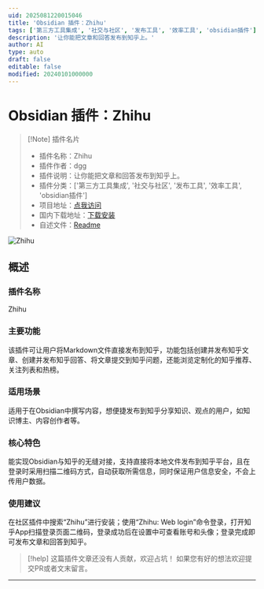 ```yaml
---
uid: 2025081220015046
title: 'Obsidian 插件：Zhihu'
tags: ['第三方工具集成', '社交与社区', '发布工具', '效率工具', 'obsidian插件']
description: '让你能把文章和回答发布到知乎上。'
author: AI
type: auto
draft: false
editable: false
modified: 20240101000000
---
```


# Obsidian 插件：Zhihu

> [!Note] 插件名片
> - 插件名称：Zhihu
> - 插件作者：dgg
> - 插件说明：让你能把文章和回答发布到知乎上。
> - 插件分类：['第三方工具集成', '社交与社区', '发布工具', '效率工具', 'obsidian插件']
> - 项目地址：[点我访问](https://github.com/dongguaguaguagua/zhihu_obsidian)
> - 国内下载地址：[下载安装](https://pkmer.cn/products/plugin/pluginMarket/?zhihu)
> - 自述文件：[Readme](https://ghproxy.net/https://raw.githubusercontent.com/dongguaguaguagua/zhihu_obsidian/master/README.md)

![Zhihu](https://cdn.pkmer.cn/covers/zhihu_internal_1.jpeg!pkmer)

## 概述

### 插件名称
Zhihu

### 主要功能
该插件可让用户将Markdown文件直接发布到知乎，功能包括创建并发布知乎文章、创建并发布知乎回答、将文章提交到知乎问题，还能浏览定制化的知乎推荐、关注列表和热榜。

### 适用场景
适用于在Obsidian中撰写内容，想便捷发布到知乎分享知识、观点的用户，如知识博主、内容创作者等。

### 核心特色
能实现Obsidian与知乎的无缝对接，支持直接将本地文件发布到知乎平台，且在登录时采用扫描二维码方式，自动获取所需信息，同时保证用户信息安全，不会上传用户数据。

### 使用建议
在社区插件中搜索“Zhihu”进行安装；使用“Zhihu: Web login”命令登录，打开知乎App扫描登录页面二维码，登录成功后在设置中可查看账号和头像；登录完成即可发布文章和回答到知乎。


> [!help] 
> 这篇插件文章还没有人贡献，欢迎占坑！
> 如果您有好的想法欢迎提交PR或者文末留言。
> 

---


